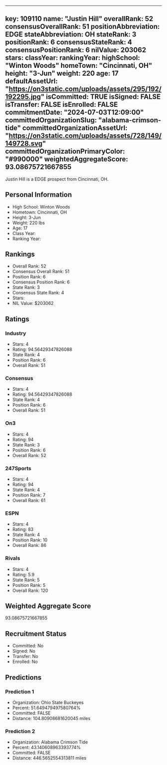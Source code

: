 ---
  key: 109110
  name: "Justin Hill"
  overallRank: 52
  consensusOverallRank: 51
  positionAbbreviation: EDGE
  stateAbbreviation: OH
  stateRank: 3
  positionRank: 6
  consensusStateRank: 4
  consensusPositionRank: 6
  nilValue: 203062
  stars: 
  classYear: 
  rankingYear: 
  highSchool: "Winton Woods"
  homeTown: "Cincinnati, OH"
  height: "3-Jun"
  weight: 220
  age: 17
  defaultAssetUrl: "https://on3static.com/uploads/assets/295/192/192295.jpg"
  isCommitted: TRUE
  isSigned: FALSE
  isTransfer: FALSE
  isEnrolled: FALSE
  commitmentDate: "2024-07-03T12:09:00"
  committedOrganizationSlug: "alabama-crimson-tide"
  committedOrganizationAssetUrl: "https://on3static.com/uploads/assets/728/149/149728.svg"
  committedOrganizationPrimaryColor: "#990000"
  weightedAggregateScore: 93.08675721667855
  ---
  
  Justin Hill is a EDGE prospect from Cincinnati, OH.
  
  ## Personal Information
  - High School: Winton Woods
  - Hometown: Cincinnati, OH
  - Height: 3-Jun
  - Weight: 220 lbs
  - Age: 17
  - Class Year: 
  - Ranking Year: 
  
  ## Rankings
  - Overall Rank: 52
  - Consensus Overall Rank: 51
  - Position Rank: 6
  - Consensus Position Rank: 6
  - State Rank: 3
  - Consensus State Rank: 4
  - Stars: 
  - NIL Value: $203062
  
  ## Ratings
  
  ### Industry
  - Stars: 4
  - Rating: 94.56429347826088
  - State Rank: 4
  - Position Rank: 6
  - Overall Rank: 51
  
  ### Consensus
  - Stars: 4
  - Rating: 94.56429347826088
  - State Rank: 4
  - Position Rank: 6
  - Overall Rank: 51
  
  ### On3
  - Stars: 4
  - Rating: 94
  - State Rank: 3
  - Position Rank: 6
  - Overall Rank: 52
  
  ### 247Sports
  - Stars: 4
  - Rating: 94
  - State Rank: 4
  - Position Rank: 7
  - Overall Rank: 61
  
  ### ESPN
  - Stars: 4
  - Rating: 83
  - State Rank: 4
  - Position Rank: 10
  - Overall Rank: 86
  
  ### Rivals
  - Stars: 4
  - Rating: 5.9
  - State Rank: 5
  - Position Rank: 5
  - Overall Rank: 120
  
  ## Weighted Aggregate Score
  93.08675721667855
  
  ## Recruitment Status
  - Committed: No
  - Signed: No
  - Transfer: No
  - Enrolled: No
  
  
  
  ## Predictions
  
  ### Prediction 1
  - Organization: Ohio State Buckeyes
  - Percent: 51.649479497580764%
  - Committed: FALSE
  - Distance: 104.80908681620045 miles
  
  ### Prediction 2
  - Organization: Alabama Crimson Tide
  - Percent: 43.140608963393774%
  - Committed: FALSE
  - Distance: 446.5652554313811 miles
  